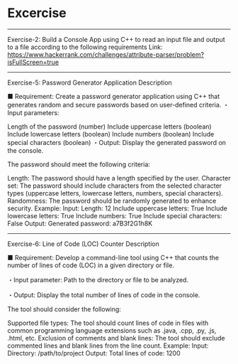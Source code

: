 # Excercise

------------------------------------------------------
Exercise-2: Build a Console App using C++ to read an input file and output to a file according to the following requirements
Link: https://www.hackerrank.com/challenges/attribute-parser/problem?isFullScreen=true

------------------------------------------------------
Exercise-5: Password Generator Application Description

■ Requirement: Create a password generator application using C++ that generates random and secure passwords based on user-defined criteria. ・Input parameters:

Length of the password (number) Include uppercase letters (boolean) Include lowercase letters (boolean) Include numbers (boolean) Include special characters (boolean) ・Output: Display the generated password on the console.

The password should meet the following criteria:

Length: The password should have a length specified by the user. Character set: The password should include characters from the selected character types (uppercase letters, lowercase letters, numbers, special characters). Randomness: The password should be randomly generated to enhance security. Example: Input: Length: 12 Include uppercase letters: True Include lowercase letters: True Include numbers: True Include special characters: False Output: Generated password: a7B3f2G1h8K

--------------------------------------------------
Exercise-6: Line of Code (LOC) Counter Description

■ Requirement: Develop a command-line tool using C++ that counts the number of lines of code (LOC) in a given directory or file.

・Input parameter: Path to the directory or file to be analyzed.

・Output: Display the total number of lines of code in the console.

The tool should consider the following:

Supported file types: The tool should count lines of code in files with common programming language extensions such as .java, .cpp, .py, .js, .html, etc. Exclusion of comments and blank lines: The tool should exclude commented lines and blank lines from the line count. Example: Input: Directory: /path/to/project Output: Total lines of code: 1200

